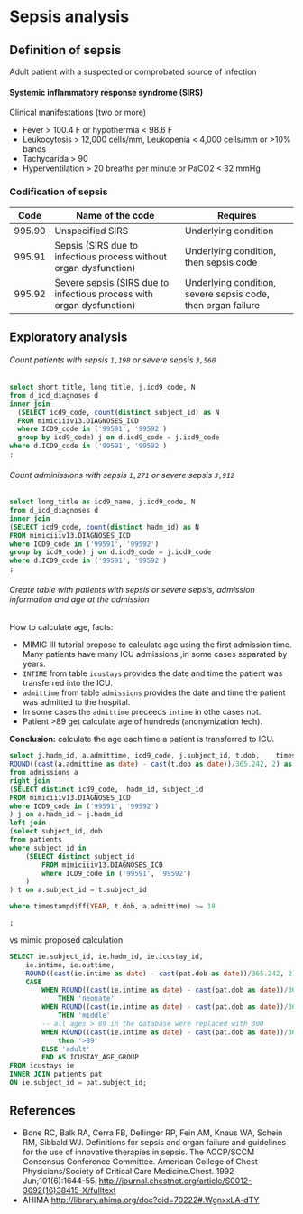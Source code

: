 # Sepsis analysis
## Definition of sepsis
Adult patient with a suspected or comprobated source of infection

#### Systemic inflammatory response syndrome (SIRS)
Clinical manifestations (two or more)
  * Fever > 100.4 F or hypothermia < 98.6 F
  * Leukocytosis > 12,000 cells/mm, Leukopenia < 4,000 cells/mm or >10% bands
  * Tachycarida > 90
  * Hyperventilation > 20 breaths per minute or PaCO2 < 32 mmHg

### Codification of sepsis
| Code        | Name of the code | Requires             |
| ------------|------------------| ---------------------|
| 995.90      | Unspecified SIRS | Underlying condition |
| 995.91      | Sepsis (SIRS due to infectious process without organ dysfunction)           |  Underlying condition, then sepsis code  |
| 995.92      | Severe sepsis (SIRS due to infectious process with organ dysfunction)    |  Underlying condition, severe sepsis code, then organ failure  |


## Exploratory analysis
###### Count patients with sepsis `1,198` or severe sepsis `3,560`
```SQL
select short_title, long_title, j.icd9_code, N
from d_icd_diagnoses d
inner join 
  (SELECT icd9_code, count(distinct subject_id) as N
  FROM mimiciiiv13.DIAGNOSES_ICD
  where ICD9_code in ('99591', '99592')
  group by icd9_code) j on d.icd9_code = j.icd9_code
where d.ICD9_code in ('99591', '99592')
;
```
###### Count adminissions with sepsis `1,271` or severe sepsis `3,912`
```SQL
select long_title as icd9_name, j.icd9_code, N
from d_icd_diagnoses d
inner join 
(SELECT icd9_code, count(distinct hadm_id) as N
FROM mimiciiiv13.DIAGNOSES_ICD
where ICD9_code in ('99591', '99592')
group by icd9_code) j on d.icd9_code = j.icd9_code
where d.ICD9_code in ('99591', '99592')
;
```

###### Create table with patients with sepsis or severe sepsis, admission information and age at the admission
How to calculate age, facts:
  * MIMIC III tutorial propose to calculate age using the first admission time. Many patients have many ICU admissions ,in some cases separated by years.
  * `INTIME` from table `icustays` provides the date and time the patient was transferred into the ICU. 
  * `admittime` from table `admissions` provides the date and time the patient was admitted to the hospital.
  * In some cases the `admittime` preceeds `intime` in othe cases not.
  * Patient >89 get calculate age of hundreds (anonymization tech).

**Conclusion:** calculate the age each time a patient is transferred to ICU.

```SQL
select j.hadm_id, a.admittime, icd9_code, j.subject_id, t.dob,    timestampdiff(YEAR, t.dob, a.admittime) as age_admission, 
ROUND((cast(a.admittime as date) - cast(t.dob as date))/365.242, 2) as age
from admissions a
right join
(SELECT distinct icd9_code,  hadm_id, subject_id
FROM mimiciiiv13.DIAGNOSES_ICD
where ICD9_code in ('99591', '99592')
) j on a.hadm_id = j.hadm_id
left join 
(select subject_id, dob
from patients 
where subject_id in
	(SELECT distinct subject_id
		FROM mimiciiiv13.DIAGNOSES_ICD
		where ICD9_code in ('99591', '99592')
	) 
) t on a.subject_id = t.subject_id

where timestampdiff(YEAR, t.dob, a.admittime) >= 18

;
```

vs mimic proposed calculation
```SQL
SELECT ie.subject_id, ie.hadm_id, ie.icustay_id,
    ie.intime, ie.outtime,
    ROUND((cast(ie.intime as date) - cast(pat.dob as date))/365.242, 2) AS age,
    CASE
        WHEN ROUND((cast(ie.intime as date) - cast(pat.dob as date))/365.242, 2) <= 1
            THEN 'neonate'
        WHEN ROUND((cast(ie.intime as date) - cast(pat.dob as date))/365.242, 2) <= 14
            THEN 'middle'
        -- all ages > 89 in the database were replaced with 300
        WHEN ROUND((cast(ie.intime as date) - cast(pat.dob as date))/365.242, 2) > 100
            then '>89'
        ELSE 'adult'
        END AS ICUSTAY_AGE_GROUP
FROM icustays ie
INNER JOIN patients pat
ON ie.subject_id = pat.subject_id;
```




## References 
  * Bone RC, Balk RA, Cerra FB, Dellinger RP, Fein AM, Knaus WA, Schein RM, Sibbald WJ. Definitions for sepsis and organ failure and guidelines for the use of innovative therapies in sepsis. The ACCP/SCCM Consensus Conference Committee. American College of Chest Physicians/Society of Critical Care Medicine.Chest. 1992 Jun;101(6):1644-55.
http://journal.chestnet.org/article/S0012-3692(16)38415-X/fulltext
  * AHIMA
  http://library.ahima.org/doc?oid=70222#.WgnxxLA-dTY
